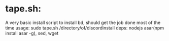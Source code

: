 # tape.sh:
A very basic install script to install bd, should get the job done most of the time
usage: sudo tape.sh /directory/of/discordinstall
deps: nodejs asar(npm install asar -g), sed, wget
